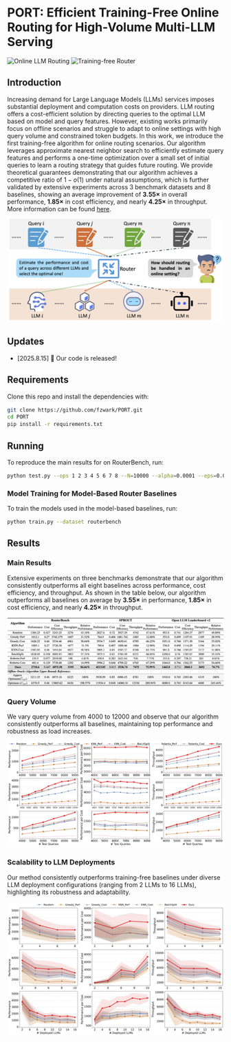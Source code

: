 
# PORT: Efficient Training-Free Online Routing for High-Volume Multi-LLM Serving


![Online LLM Routing](https://img.shields.io/badge/Online_LLM-Routing-yellow.svg) ![Training-free Router](https://img.shields.io/badge/Training_free-Router-blue.svg)


## Introduction
Increasing demand for Large Language Models (LLMs) services imposes substantial deployment and computation costs on providers. LLM routing offers a cost-efficient solution by directing queries to the optimal LLM based on model and query features. However, existing works primarily focus on offline scenarios and struggle to adapt to online settings with high query volume and constrained token budgets. In this work, we introduce the first training-free algorithm for online routing scenarios. Our algorithm leverages approximate nearest neighbor search to efficiently estimate query features and performs a one-time optimization over a small set of initial queries to learn a routing strategy that guides future routing. We provide theoretical guarantees demonstrating that our algorithm achieves a competitive ratio of $1 - o(1)$ under natural assumptions, which is further validated by extensive experiments across 3 benchmark datasets and 8 baselines, showing an average improvement of **3.55×** in overall performance, **1.85×** in cost efficiency, and nearly **4.25×** in throughput. More information can be found [here](docs/slides_introduction.pdf).

![](assets/routing_p.png)

## Updates
- [2025.8.15] 🚀 Our code is released!


## Requirements

Clone this repo and install the dependencies with:

```bash
git clone https://github.com/fzwark/PORT.git
cd PORT
pip install -r requirements.txt
```

## Running

To reproduce the main results for on RouterBench, run:

```bash
python test.py --ops 1 2 3 4 5 6 7 8 --N=10000 --alpha=0.0001 --eps=0.025 --budget=1 --split=weighted --embed=bge
```

### Model Training for Model-Based Router Baselines

To train the models used in the model-based baselines, run:

```bash
python train.py --dataset routerbench
```


## Results

### Main Results
Extensive experiments on three benchmarks demonstrate that our algorithm consistently outperforms all eight baselines across performance, cost efficiency, and throughput. As shown in the table below, our algorithm outperforms all baselines on average by **3.55×** in performance, **1.85×** in cost efficiency, and nearly **4.25×** in throughput. 

![](assets/main.png)

### Query Volume 
We vary query volume from 4000 to 12000 and observe that our algorithm consistently outperforms all baselines, maintaining top performance and robustness as load increases.


![](assets/volume.png)


### Scalability to LLM Deployments
Our method consistently outperforms training-free baselines under diverse LLM deployment configurations (ranging from 2 LLMs to 16 LLMs), highlighting its robustness and adaptability.

![](assets/deployments.png)